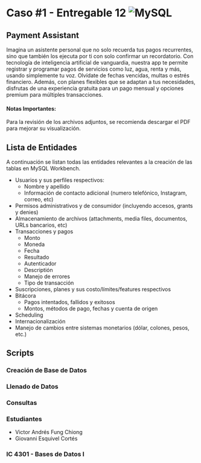 # Caso #1 - Entregable 12 ![MySQL](https://img.shields.io/badge/MySQL-4479A1?style=for-the-badge&logo=mysql&logoColor=white)
## Payment Assistant
Imagina un asistente personal que no solo recuerda tus pagos recurrentes, sino que también los ejecuta por ti con solo confirmar un recordatorio. Con tecnología de inteligencia artificial de vanguardia, nuestra app te permite registrar y programar pagos de servicios como luz, agua, renta y más, usando simplemente tu voz. Olvídate de fechas vencidas, multas o estrés financiero. Además, con planes flexibles que se adaptan a tus necesidades, disfrutas de una experiencia gratuita para un pago mensual y opciones premium para múltiples transacciones.

#### Notas Importantes:
Para la revisión de los archivos adjuntos, se recomienda descargar el PDF para mejorar su visualización.

## Lista de Entidades
A continuación se listan todas las entidades relevantes a la creación de las tablas en MySQL Workbench.
- Usuarios y sus perfiles respectivos:
    * Nombre y apellido
    * Información de contacto adicional (numero telefónico, Instagram, correo, etc)
- Permisos administrativos y de consumidor (incluyendo accesos, grants y denies)
- Almacenamiento de archivos (attachments, media files, documentos, URLs bancarios, etc)
- Transacciones y pagos
    * Monto
    * Moneda
    * Fecha
    * Resultado
    * Autenticador
    * Descriptión
    * Manejo de errores
    * Tipo de transacción
- Suscripciones, planes y sus costo/límites/features respectivos
- Bitácora
    * Pagos intentados, fallidos y exitosos
    * Montos, métodos de pago, fechas y cuenta de origen
- Scheduling
- Internacionalización
- Manejo de cambios entre sistemas monetarios (dólar, colones, pesos, etc.)


## Scripts

### Creación de Base de Datos
### Llenado de Datos
### Consultas





### Estudiantes
- Victor Andrés Fung Chiong
- Giovanni Esquivel Cortés
  
 ### IC 4301 - Bases de Datos I
